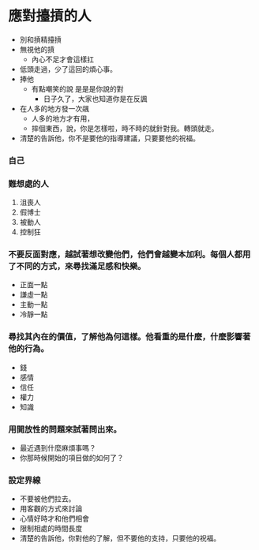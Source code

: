 應對擡摃的人
==========
- 別和摃精擡摃
- 無視他的摃
  - 內心不足才會這樣扛
- 低頭走過，少了這回的煩心事。
- 捧他
  - 有點嘲笑的說 是是是你說的對
    - 日子久了，大家也知道你是在反諷
- 在人多的地方發一次飊
  - 人多的地方才有用，
  - 摔個東西，說，你是怎樣啦，時不時的就針對我。轉頭就走。
- 清楚的告訴他，你不是要他的指導建議，只要要他的祝福。

### 自己


### 難想處的人
1. 沮喪人
2. 假博士
3. 被動人
4. 控制狂

### 不要反面對應，越試著想改變他們，他們會越變本加利。每個人都用了不同的方式，來尋找滿足感和快樂。
- 正面一點
- 謙虛一點
- 主動一點
- 冷靜一點

### 尋找其內在的價值，了解他為何這樣。他看重的是什麼，什麼影響著他的行為。
- 錢
- 感情
- 信任
- 權力
- 知識

### 用開放性的問題來試著問出來。
- 最近遇到什麼麻煩事嗎？
- 你那時候開始的項目做的如何了？

### 設定界線
- 不要被他們拉去。
- 用客觀的方式來討論
- 心情好時才和他們相會
- 限制相處的時間長度
- 清楚的告訴他，你對他的了解，但不要他的支持，只要他的祝福。

  

